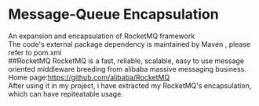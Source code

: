 # Message-Queue Encapsulation
An expansion and encapsulation of RocketMQ framework <br>
The code's external package dependency is maintained by Maven , please refer to pom.xml<br>
##RocketMQ
RocketMQ is a fast, reliable, scalable, easy to use message oriented middleware breeding from alibaba massive messaging business. <br>
Home page:https://github.com/alibaba/RocketMQ <br>
After using it in my project, i have extracted my RocketMQ's encapsulation, which can have repiteatable usage.<br>
